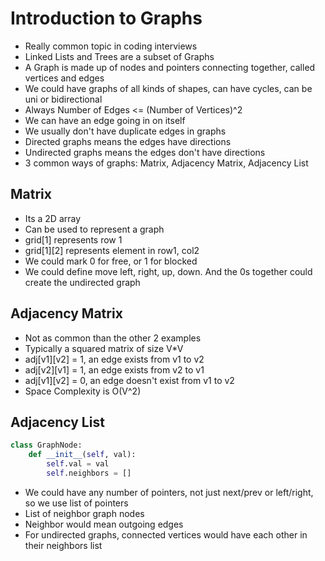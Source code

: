# Introduction to Graphs

- Really common topic in coding interviews
- Linked Lists and Trees are a subset of Graphs
- A Graph is made up of nodes and pointers connecting together, called vertices and edges
- We could have graphs of all kinds of shapes, can have cycles, can be uni or bidirectional
- Always Number of Edges <= (Number of Vertices)^2
- We can have an edge going in on itself
- We usually don't have duplicate edges in graphs
- Directed graphs means the edges have directions
- Undirected graphs means the edges don't have directions
- 3 common ways of graphs: Matrix, Adjacency Matrix, Adjacency List

## Matrix
- Its a 2D array
- Can be used to represent a graph
- grid[1] represents row 1
- grid[1][2] represents element in row1, col2
- We could mark 0 for free, or 1 for blocked
- We could define move left, right, up, down. And the 0s together could create the undirected graph

## Adjacency Matrix
- Not as common than the other 2 examples
- Typically a squared matrix of size V*V
- adj[v1][v2] = 1, an edge exists from v1 to v2
- adj[v2][v1] = 1, an edge exists from v2 to v1
- adj[v1][v2] = 0, an edge doesn't exist from v1 to v2
- Space Complexity is O(V^2)

## Adjacency List
```python
class GraphNode:
    def __init__(self, val):
        self.val = val
        self.neighbors = []
```
- We could have any number of pointers, not just next/prev or left/right, so we use list of pointers
- List of neighbor graph nodes
- Neighbor would mean outgoing edges
- For undirected graphs, connected vertices would have each other in their neighbors list